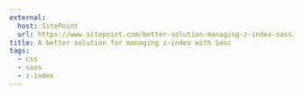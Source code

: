 ```yaml
---
external:
  host: SitePoint
  url: https://www.sitepoint.com/better-solution-managing-z-index-sass/
title: A better solution for managing z-index with Sass
tags:
  - css
  - sass
  - z-index
---
```

